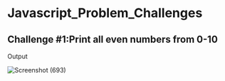 # Javascript_Problem_Challenges
## Challenge #1:Print all even numbers from 0-10
<p>Output</p>

![Screenshot (693)](https://user-images.githubusercontent.com/77875582/142871757-ded4a0d5-eec2-43ac-8385-6023d3491f0a.png)

